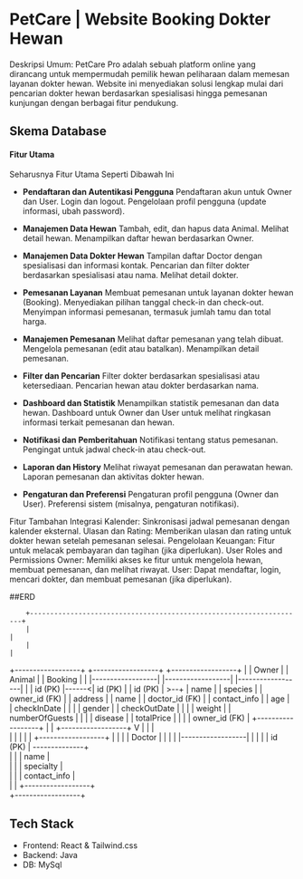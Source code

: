 # PetCare | Website Booking Dokter Hewan

#### 
Deskripsi Umum: PetCare Pro adalah sebuah platform online yang dirancang untuk mempermudah pemilik hewan peliharaan dalam memesan layanan dokter hewan. Website ini menyediakan solusi lengkap mulai dari pencarian dokter hewan berdasarkan spesialisasi hingga pemesanan kunjungan dengan berbagai fitur pendukung.

## Skema Database

#### Fitur Utama

Seharusnya Fitur Utama Seperti Dibawah Ini

- **Pendaftaran dan Autentikasi Pengguna**
Pendaftaran akun untuk Owner dan User.
Login dan logout.
Pengelolaan profil pengguna (update informasi, ubah password).


- **Manajemen Data Hewan**
Tambah, edit, dan hapus data Animal.
Melihat detail hewan.
Menampilkan daftar hewan berdasarkan Owner.

- **Manajemen Data Dokter Hewan**
Tampilan daftar Doctor dengan spesialisasi dan informasi kontak.
Pencarian dan filter dokter berdasarkan spesialisasi atau nama.
Melihat detail dokter.

- **Pemesanan Layanan**
Membuat pemesanan untuk layanan dokter hewan (Booking).
Menyediakan pilihan tanggal check-in dan check-out.
Menyimpan informasi pemesanan, termasuk jumlah tamu dan total harga.

- **Manajemen Pemesanan**
Melihat daftar pemesanan yang telah dibuat.
Mengelola pemesanan (edit atau batalkan).
Menampilkan detail pemesanan.

- **Filter dan Pencarian**
Filter dokter berdasarkan spesialisasi atau ketersediaan.
Pencarian hewan atau dokter berdasarkan nama.

- **Dashboard dan Statistik**
Menampilkan statistik pemesanan dan data hewan.
Dashboard untuk Owner dan User untuk melihat ringkasan informasi terkait pemesanan dan hewan.

- **Notifikasi dan Pemberitahuan**
Notifikasi tentang status pemesanan.
Pengingat untuk jadwal check-in atau check-out.

- **Laporan dan History**
Melihat riwayat pemesanan dan perawatan hewan.
Laporan pemesanan dan aktivitas dokter hewan.

- **Pengaturan dan Preferensi**
Pengaturan profil pengguna (Owner dan User).
Preferensi sistem (misalnya, pengaturan notifikasi).

Fitur Tambahan
Integrasi Kalender: Sinkronisasi jadwal pemesanan dengan kalender eksternal.
Ulasan dan Rating: Memberikan ulasan dan rating untuk dokter hewan setelah pemesanan selesai.
Pengelolaan Keuangan: Fitur untuk melacak pembayaran dan tagihan (jika diperlukan).
User Roles and Permissions
Owner: Memiliki akses ke fitur untuk mengelola hewan, membuat pemesanan, dan melihat riwayat.
User: Dapat mendaftar, login, mencari dokter, dan membuat pemesanan (jika diperlukan).




##ERD


        +--------------------------------------------------------------------+
        |                                                                    |
        |                                                                    |   
+------------------+       +------------------+      +------------------+    |
|      Owner       |       |    Animal        |      |    Booking       |    | 
|------------------|       |------------------|      |------------------|    |
| id (PK)          |------<| id (PK)          |      | id (PK)          | >--+
| name             |       | species          |      | owner_id (FK)    |
| address          |       | name             |      | doctor_id (FK)   |
| contact_info     |       | age              |      | checkInDate      |
|                  |       | gender           |      | checkOutDate     |
|                  |       | weight           |      | numberOfGuests   |
|                  |       | disease          |      | totalPrice       |
|                  |       | owner_id (FK)    |      +------------------+
|                  |       +------------------+               V
|                  |                                          |                     
|                  |                                          | 
|                  |       +------------------+               |
|                  |       |    Doctor        |               |
|                  |       |------------------|               |
|                  |       | id (PK)          | --------------+        
|                  |       | name             |      
|                  |       | specialty        |      
|                  |       | contact_info     |      
|                  |       +------------------+      
+------------------+


## Tech Stack

- Frontend: React & Tailwind.css
- Backend: Java
- DB: MySql
